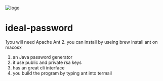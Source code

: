  ![logo](https://cdn3.iconfinder.com/data/icons/devcons-2/382/lock-128.png)
# ideal-password
1you will need Apache Ant
2. you can install by useing brew install ant on macosx
1. an Java password generator
2. it use public and private rsa keys
3. has an great cli interface
4. you build the program by typing ant into termail
